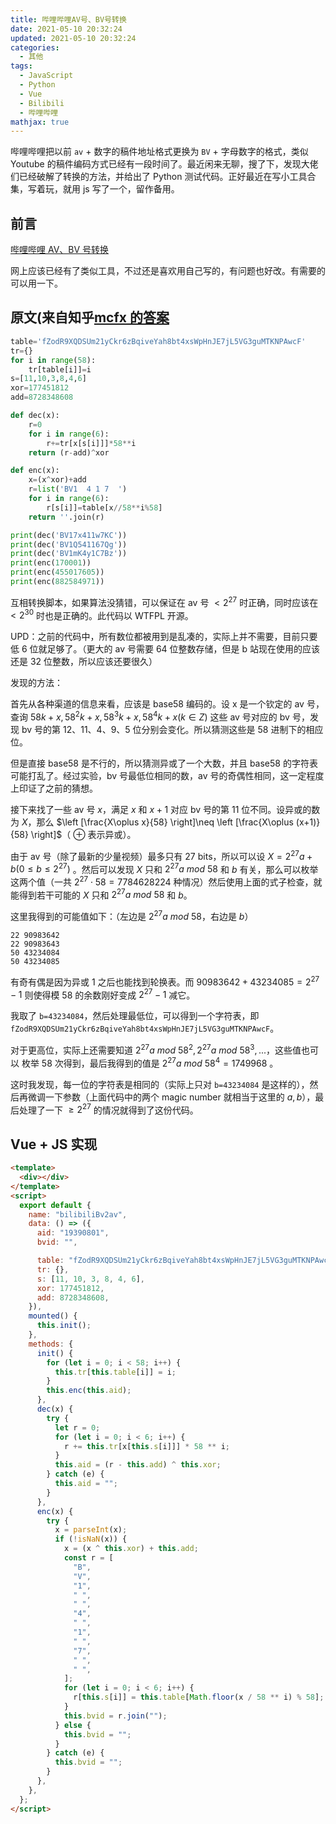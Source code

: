 ```yaml
---
title: 哔哩哔哩AV号、BV号转换
date: 2021-05-10 20:32:24
updated: 2021-05-10 20:32:24
categories:
  - 其他
tags:
  - JavaScript
  - Python
  - Vue
  - Bilibili
  - 哔哩哔哩
mathjax: true
---
```


哔哩哔哩把以前 `av` + 数字的稿件地址格式更换为 `BV` + 字母数字的格式，类似 Youtube 的稿件编码方式已经有一段时间了。最近闲来无聊，搜了下，发现大佬们已经破解了转换的方法，并给出了 Python 测试代码。正好最近在写小工具合集，写着玩，就用 js 写了一个，留作备用。

<!--more-->

## 前言

[哔哩哔哩 AV、BV 号转换](https://tools.iszy.xyz/anime/bilibiliBv2av)

网上应该已经有了类似工具，不过还是喜欢用自己写的，有问题也好改。有需要的可以用一下。

## 原文(来自知乎[mcfx 的答案](https://www.zhihu.com/question/381784377/answer/1099438784)

```python
table='fZodR9XQDSUm21yCkr6zBqiveYah8bt4xsWpHnJE7jL5VG3guMTKNPAwcF'
tr={}
for i in range(58):
    tr[table[i]]=i
s=[11,10,3,8,4,6]
xor=177451812
add=8728348608

def dec(x):
    r=0
    for i in range(6):
        r+=tr[x[s[i]]]*58**i
    return (r-add)^xor

def enc(x):
    x=(x^xor)+add
    r=list('BV1  4 1 7  ')
    for i in range(6):
        r[s[i]]=table[x//58**i%58]
    return ''.join(r)

print(dec('BV17x411w7KC'))
print(dec('BV1Q541167Qg'))
print(dec('BV1mK4y1C7Bz'))
print(enc(170001))
print(enc(455017605))
print(enc(882584971))
```

互相转换脚本，如果算法没猜错，可以保证在 av 号 $< 2^{27}$ 时正确，同时应该在 $< 2^{30}$ 时也是正确的。此代码以 WTFPL 开源。

UPD：之前的代码中，所有数位都被用到是乱凑的，实际上并不需要，目前只要低 6 位就足够了。（更大的 av 号需要 64 位整数存储，但是 b 站现在使用的应该还是 32 位整数，所以应该还要很久）

发现的方法：

首先从各种渠道的信息来看，应该是 base58 编码的。设 x 是一个钦定的 av 号，查询 $58k+x,58^{2}k+x,58^{3}k+x,58^{4}k+x(k \in Z)$ 这些 av 号对应的 bv 号，发现 bv 号的第 12、11、4、9、5 位分别会变化。所以猜测这些是 58 进制下的相应位。

但是直接 base58 是不行的，所以猜测异或了一个大数，并且 base58 的字符表可能打乱了。经过实验，bv 号最低位相同的数，av 号的奇偶性相同，这一定程度上印证了之前的猜想。

接下来找了一些 av 号 $x$，满足 $x$ 和 $x+1$ 对应 bv 号的第 11 位不同。设异或的数为 $X$，那么 $\left [\frac{X\oplus x}{58} \right]\neq \left [\frac{X\oplus (x+1)}{58} \right]$（ $\oplus$ 表示异或）。

由于 av 号（除了最新的少量视频）最多只有 27 bits，所以可以设 $X=2^{27}a+b(0\leq b\leq 2^{27})$ 。然后可以发现 $X$ 只和 $2^{27}a\ mod\ 58$ 和 $b$ 有关，那么可以枚举这两个值（一共 $2^{27} \cdot 58=7784628224$ 种情况）然后使用上面的式子检查，就能得到若干可能的 $X$ 只和 $2^{27}a\ mod\ 58$ 和 $b$。

这里我得到的可能值如下：（左边是 $2^{27}a\ mod\ 58$，右边是 $b$）

```
22 90983642
22 90983643
50 43234084
50 43234085
```

有奇有偶是因为异或 $1$ 之后也能找到轮换表。而 $90983642+43234085=2^{27}-1$ 则使得模 $58$ 的余数刚好变成 $2^{27}-1$ 减它。

我取了 `b=43234084`，然后处理最低位，可以得到一个字符表，即 `fZodR9XQDSUm21yCkr6zBqiveYah8bt4xsWpHnJE7jL5VG3guMTKNPAwcF`。

对于更高位，实际上还需要知道 $2^{27}a\ mod\ 58^{2},2^{27}a\ mod\ 58^{3},...$，这些值也可以 枚举 58 次得到，最后我得到的值是 $2^{27}a\ mod\ 58^{4}=1749968$ 。

这时我发现，每一位的字符表是相同的（实际上只对 `b=43234084` 是这样的），然后再微调一下参数（上面代码中的两个 magic number 就相当于这里的 $a,b$），最后处理了一下 $\geq 2^{27}$ 的情况就得到了这份代码。

## Vue + JS 实现

```html
<template>
  <div></div>
</template>
<script>
  export default {
    name: "bilibiliBv2av",
    data: () => ({
      aid: "19390801",
      bvid: "",

      table: "fZodR9XQDSUm21yCkr6zBqiveYah8bt4xsWpHnJE7jL5VG3guMTKNPAwcF",
      tr: {},
      s: [11, 10, 3, 8, 4, 6],
      xor: 177451812,
      add: 8728348608,
    }),
    mounted() {
      this.init();
    },
    methods: {
      init() {
        for (let i = 0; i < 58; i++) {
          this.tr[this.table[i]] = i;
        }
        this.enc(this.aid);
      },
      dec(x) {
        try {
          let r = 0;
          for (let i = 0; i < 6; i++) {
            r += this.tr[x[this.s[i]]] * 58 ** i;
          }
          this.aid = (r - this.add) ^ this.xor;
        } catch (e) {
          this.aid = "";
        }
      },
      enc(x) {
        try {
          x = parseInt(x);
          if (!isNaN(x)) {
            x = (x ^ this.xor) + this.add;
            const r = [
              "B",
              "V",
              "1",
              " ",
              " ",
              "4",
              " ",
              "1",
              " ",
              "7",
              " ",
              " ",
            ];
            for (let i = 0; i < 6; i++) {
              r[this.s[i]] = this.table[Math.floor(x / 58 ** i) % 58];
            }
            this.bvid = r.join("");
          } else {
            this.bvid = "";
          }
        } catch (e) {
          this.bvid = "";
        }
      },
    },
  };
</script>
```
